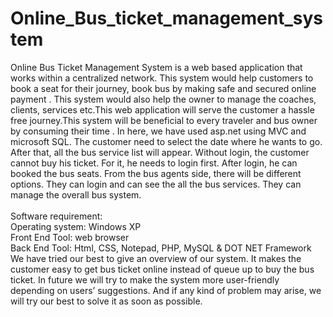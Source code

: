 # Online_Bus_ticket_management_system
Online Bus Ticket Management System is a web based application that works within a centralized network. This system would help customers to book a seat for their journey, book bus by making safe and secured online payment . This system would also help the owner to manage the coaches, clients, services etc.This web application will serve the customer a hassle free journey.This system will be beneficial to every traveler and bus owner by consuming their time .
In here, we have used asp.net using MVC and microsoft SQL. The customer need to select the date where he wants to go. After that, all the bus service list will appear. Without login, the customer cannot buy his ticket. For it, he needs to login first. After login, he can booked the bus seats. From the bus agents side, there will be different options. They can login and can see the all the bus services. They can manage the overall bus system.<br><br>
Software requirement:<br>
  Operating system: Windows XP  <br>
  Front End Tool: web browser<br>
  Back End Tool: Html, CSS, Notepad, PHP, MySQL & DOT NET Framework<br>
We have tried our best to give an overview of our system. It makes the customer easy to get bus ticket online instead of queue up to buy the bus ticket. In future we will try to make the system more user-friendly depending on users’ suggestions. And if any kind of problem may arise, we will try our best to solve it as soon as possible. 

